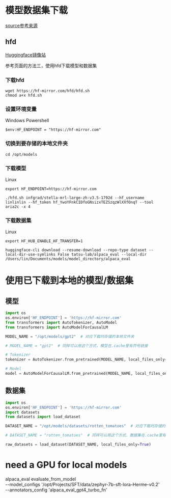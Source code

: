 # 模型数据集下载

[source参考来源](https://zhuanlan.zhihu.com/p/663712983)

## hfd

[Huggingface镜像站](https://hf-mirror.com/)

参考页面的方法三，使用hfd下载模型和数据集

### 下载hfd

```shell
wget https://hf-mirror.com/hfd/hfd.sh
chmod a+x hfd.sh
```

### 设置环境变量

Windows Powershell

```shell
$env:HF_ENDPOINT = "https://hf-mirror.com"
```

### 切换到要存储的本地文件夹

```shell
cd /opt/models
```

### 下载模型

Linux

```shell
export HF_ENDPOINT=https://hf-mirror.com
```

```shell
./hfd.sh infgrad/stella-mrl-large-zh-v3.5-1792d --hf_username linlinlin --hf_token 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 --tool aria2c -x 4 
```

### 下载数据集

Linux

```shell
export HF_HUB_ENABLE_HF_TRANSFER=1
```

```shell
huggingface-cli download --resume-download --repo-type dataset --local-dir-use-symlinks False tatsu-lab/alpaca_eval --local-dir /Users/lin/Documents/models/model_directory/alpaca_eval
```

# 使用已下载到本地的模型/数据集

## 模型

```python
import os
os.environ['HF_ENDPOINT'] = 'https://hf-mirror.com'
from transformers import AutoTokenizer, AutoModel
from transformers import AutoModelForCausalLM

MODEL_NAME = "/opt/models/gpt2"  # 对应下载时存储的本地文件夹

# MODEL_NAME = "gpt2"  # 同样可以用这个方式，模型在.cache里有符号链接

# Tokenizer
tokenizer = AutoTokenizer.from_pretrained(MODEL_NAME, local_files_only=True)

# Model
model = AutoModelForCausalLM.from_pretrained(MODEL_NAME, local_files_only=True)

```

## 数据集

```python
import os
os.environ['HF_ENDPOINT'] = 'https://hf-mirror.com'
import datasets
from datasets import load_dataset

DATASET_NAME = "/opt/models/datasets/rotten_tomatoes"  # 对应下载时存储的本地文件夹

# DATASET_NAME = "rotten_tomatoes"  # 同样可以用这个方式，数据集在.cache里有符号链接

raw_datasets = load_dataset(DATASET_NAME, local_files_only=True)

```

# need a GPU for local models

alpaca_eval evaluate_from_model \
  --model_configs '/opt/Projects/SFT/data/zephyr-7b-sft-lora-Herme-v0.2' \
  --annotators_config 'alpaca_eval_gpt4_turbo_fn'
